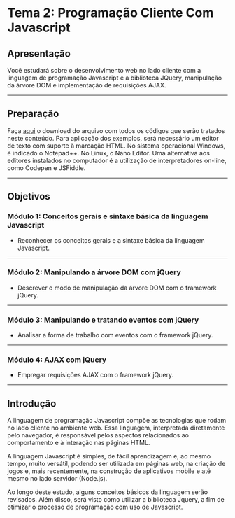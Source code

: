 # Tema 2: Programação Cliente Com Javascript

## Apresentação

Você estudará sobre o desenvolvimento web no lado cliente com a linguagem de programação Javascript e a biblioteca JQuery, manipulação da árvore DOM e implementação de requisições AJAX.

---

## Preparação

Faça [aqui](https://stecine.azureedge.net/repositorio/00212ti/07662/zip/codigos.zip) o download do arquivo com todos os códigos que serão tratados neste conteúdo. Para aplicação dos exemplos, será necessário um editor de texto com suporte à marcação HTML. No sistema operacional Windows, é indicado o Notepad++. No Linux, o Nano Editor. Uma alternativa aos editores instalados no computador é a utilização de interpretadores on-line, como Codepen e JSFiddle.

---

## Objetivos

### Módulo 1: **Conceitos gerais e sintaxe básica da linguagem Javascript**

- Reconhecer os conceitos gerais e a sintaxe básica da linguagem Javascript.

---

### Módulo 2: **Manipulando a árvore DOM com jQuery**

- Descrever o modo de manipulação da árvore DOM com o framework jQuery.

---

### Módulo 3: **Manipulando e tratando eventos com jQuery**

- Analisar a forma de trabalho com eventos com o framework jQuery.

---

### Módulo 4: **AJAX com jQuery**

- Empregar requisições AJAX com o framework jQuery.

---

## **Introdução**

A linguagem de programação Javascript compõe as tecnologias que rodam no lado cliente no ambiente web. Essa linguagem, interpretada diretamente pelo navegador, é responsável pelos aspectos relacionados ao comportamento e à interação nas páginas HTML.

A linguagem Javascript é simples, de fácil aprendizagem e, ao mesmo tempo, muito versátil, podendo ser utilizada em páginas web, na criação de jogos e, mais recentemente, na construção de aplicativos mobile e até mesmo no lado servidor (Node.js).

Ao longo deste estudo, alguns conceitos básicos da linguagem serão revisados. Além disso, será visto como utilizar a biblioteca Jquery, a fim de otimizar o processo de programação com uso de Javascript.
